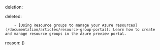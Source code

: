 deletion:

deleted:

		- [Using Resource groups to manage your Azure resources](/documentation/articles/resource-group-portal): Learn how to create and manage resource groups in the Azure preview portal.

reason: ()

